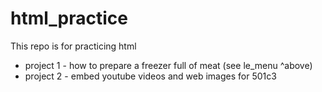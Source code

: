 # html_practice


This repo is for practicing html

* project 1 - how to prepare a freezer full of meat (see le_menu ^above) 
* project 2 - embed youtube videos and web images for 501c3
